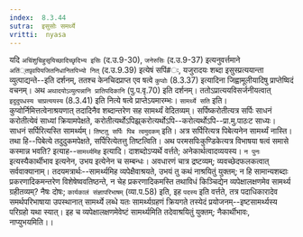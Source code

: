 ```yaml
---
index:  8.3.44
sutra:  इसुसोः समर्थ्ये
vritti:  nyasa
---
```


यदि `अचिंशुचिहुसृयिच्छादिच्छृदिभ्य इसिः` (द.उ.9-30), `जनेरुसिः` (द.उ.9-37) इत्यनुवर्त्तमाने `अतिं्तपृ़वपियजितनिधानितपिभ्यो नित्` (द.उ.9.39) इत्येषं सपिं#ः, यजुरादयः शब्दा इसुस्प्रत्ययान्ता व्युत्पाद्यन्ते--इति दर्शनम्, ततश्च केनचिदप्राप्त एव षत्वे `कुप्वोः` (8.3.37) इत्यादिना जिह्वामूलीयादिषु प्राप्तेष्विदं वचनम्। अथ `अथादयोऽव्युत्पन्नानि प्रातिपदिकानि` (पु.प.वृ.70) इति दर्शनम्। ततोऽप्रात्ययविसर्जनीयत्वात् `इदुदुपधस्य चाप्रत्ययस्य` (8.3.41) इति नित्ये षत्वे प्राप्तेऽयमारम्भः। `सामर्थ्ये सति` इति। कुप्वोर्निमित्तत्वेनाश्रयणात् तदादिनैव शब्दान्तरेण सह सामर्थ्यं वेदितव्यम्। सर्पिष्करोतीत्यत्र सर्पिः साधनं करोतीत्येवं साध्यां क्रियामपेक्षते, करोतीत्यर्थोऽपिझ्र्करोत्यर्थोऽपि--करोत्यर्थोऽपि--प्रा.मु.पाठःट साध्यः। साधनं सर्पिरित्यस्ति सामर्थ्यम्।
`तिष्टतु सर्पिः पिब त्वमुदकम्` इति। अत्र सर्पिरित्यत्र पिबेत्यनेन सामर्थ्यं नास्ति। तथा हि--पिबेत्ये तदुदुकमपेक्षते, सर्पिरित्येतत्तु तिष्टत्विति।
अथ परमसपिःकुण्डिकेत्यत्र विभाषया षत्वं समासे कस्मान्न भवति? इत्याह--`सामर्थ्यमिह` इत्यादि। दाशब्दोऽप्यर्थे वर्त्तते; अनेकार्थत्वादव्ययस्य। `न पुनः` इत्यस्यैकार्थीभाव इत्यनेन, उभय इत्येनेन च सम्बन्धः। अवधारणं चात्र द्रष्टव्यम्; व्यवच्छेदफलकत्वात् सर्ववाक्यानाम्। तदयमत्रार्थः--सामर्थ्यमिह व्यपेक्षैवाश्रयते, उभयं तु कथं नाश्रयितुं युक्तम्; न हि सामान्यशब्दाः प्रकरणादिकमन्तरेण विशेषेष्ववतिष्ठन्ते, न चेह प्रकरणादिकमस्ति तथाविधं किञ्चिद्येन व्यपेक्षालक्षणमेव सामर्थ्य ग्रहीतव्यम्? नैषः दोषः; `कार्यकालं संज्ञापरिभाषम्` (व्या.प.58) इति, इह `पदस्य` इति वर्त्तते, तत्र पदाधिकारादेव समर्थपरिभाषाया उपस्थानात् सामर्थ्ये लब्धे यतः सामर्थ्यग्रहणं क्रियगते तस्येदं प्रयोजनम्--इष्टसामर्थ्यस्य परिग्रहो यथा स्यात्। इह च व्यपेक्षालक्षणमेवेष्टं सामर्थ्यमिति तदेवाश्रयितुं युक्तम्; नैकार्थीभावः, नाप्युभयमिति।।

